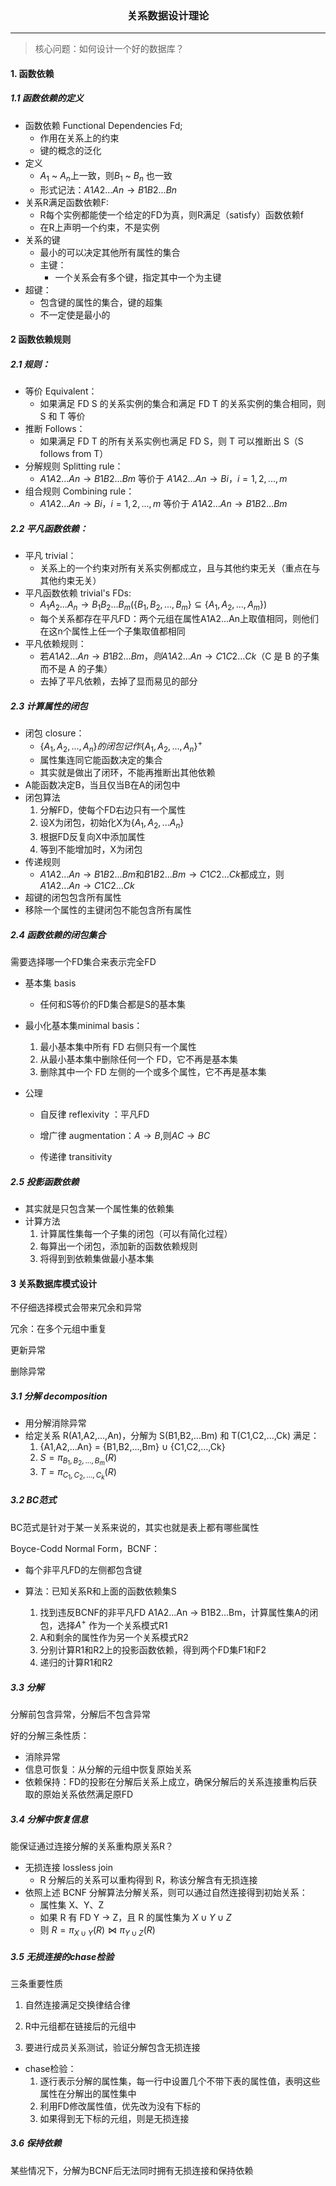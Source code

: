<center><h3>关系数据设计理论</h3></center>

---

> 核心问题：如何设计一个好的数据库？

#### 1. 函数依赖

##### 1.1 函数依赖的定义

+ 函数依赖 Functional Dependencies Fd;
  + 作用在关系上的约束
  + 键的概念的泛化
+ 定义
  + $A_1$ ~ $A_n$上一致，则$B_1$ ~ $B_n$ 也一致
  + 形式记法：$A1A2...An → B1B2...Bn$
+ 关系R满足函数依赖F:
  + R每个实例都能使一个给定的FD为真，则R满足（satisfy）函数依赖f
  + 在R上声明一个约束，不是实例
+ 关系的键
  + 最小的可以决定其他所有属性的集合
  + 主键：
    + 一个关系会有多个键，指定其中一个为主键
+ 超键：
  + 包含键的属性的集合，键的超集
  + 不一定使是最小的

#### 2 函数依赖规则

##### 2.1 规则：

- 等价 Equivalent：
  - 如果满足 FD S 的关系实例的集合和满足 FD T 的关系实例的集合相同，则 S 和 T 等价
- 推断 Follows：
  - 如果满足 FD T 的所有关系实例也满足 FD S，则 T 可以推断出 S（S follows from T）
- 分解规则 Splitting rule：
  - $A1A2...An → B1B2...Bm$ 等价于 $A1A2...An → Bi，i = 1,2,...,m$
- 组合规则 Combining rule：
  - $A1A2...An → Bi，i = 1,2,...,m$ 等价于 $A1A2...An → B1B2...Bm$

##### 2.2 平凡函数依赖：

+ 平凡 trivial：
  + 关系上的一个约束对所有关系实例都成立，且与其他约束无关（重点在与其他约束无关）
+ 平凡函数依赖 trivial's FDs:
  + $A_1A_2...A_n → B_1B_2...B_m (\{B_1,B_2,...,B_m\}\subseteq\{A_1,A_2,...,A_m\})$
  + 每个关系都存在平凡FD：两个元组在属性A1A2...An上取值相同，则他们在这n个属性上任一个子集取值都相同
+ 平凡依赖规则：
  + 若$A1A2...An → B1B2...Bm，则A1A2...An → C1C2...Ck$（C 是 B 的子集而不是 A 的子集）
  + 去掉了平凡依赖，去掉了显而易见的部分

##### 2.3 计算属性的闭包

+ 闭包 closure：
  + $\{A_1,A_2,...,A_n\} 的闭包记作 \{A_1,A_2,...,A_n\}^+$
  + 属性集连同它能函数决定的集合
  + 其实就是做出了闭环，不能再推断出其他依赖
+ A能函数决定B，当且仅当B在A的闭包中
+ 闭包算法
  1. 分解FD，使每个FD右边只有一个属性
  2. 设X为闭包，初始化X为$\{A_1,A_2,...A_n\}$
  3. 根据FD反复向X中添加属性
  4. 等到不能增加时，X为闭包
+ 传递规则
  + $A1A2...An → B1B2...Bm$和$B1B2...Bm → C1C2...Ck$都成立，则$A1A2...An →C1C2...Ck$
+ 超键的闭包包含所有属性
+ 移除一个属性的主键闭包不能包含所有属性

##### 2.4 函数依赖的闭包集合

需要选择哪一个FD集合来表示完全FD

+ 基本集 basis

  + 任何和S等价的FD集合都是S的基本集

+ 最小化基本集minimal basis：

  1. 最小基本集中所有 FD 右侧只有一个属性
  2. 从最小基本集中删除任何一个 FD，它不再是基本集
  3. 删除其中一个 FD 左侧的一个或多个属性，它不再是基本集

+ 公理

  + 自反律 reflexivity ：平凡FD
  + 增广律 augmentation：$A→B$,则$AC→BC$

  + 传递律 transitivity

##### 2.5 投影函数依赖

+ 其实就是只包含某一个属性集的依赖集
+ 计算方法
  1. 计算属性集每一个子集的闭包（可以有简化过程）
  2. 每算出一个闭包，添加新的函数依赖规则
  3. 将得到到依赖集做最小基本集

#### 3 关系数据库模式设计

不仔细选择模式会带来冗余和异常

冗余：在多个元组中重复

更新异常

删除异常

##### 3.1 分解 decomposition

+ 用分解消除异常
+ 给定关系 R(A1,A2,...,An)，分解为 S(B1,B2,...Bm) 和 T(C1,C2,...,Ck) 满足：
  1. {A1,A2,...An} = {B1,B2,...,Bm} $\cup$ {C1,C2,...,Ck}
  2. $S = \pi_{B_1,B_2,...,B_m}(R)$
  3. $T = \pi_{C_1,C_2,...,C_k}(R)$

##### 3.2 BC范式

BC范式是针对于某一关系来说的，其实也就是表上都有哪些属性

Boyce-Codd Normal Form，BCNF：

+ 每个非平凡FD的左侧都包含键

+ 算法：已知关系R和上面的函数依赖集S
  1. 找到违反BCNF的非平凡FD A1A2...An → B1B2...Bm，计算属性集A的闭包，选择$A^+$ 作为一个关系模式R1
  2. A和剩余的属性作为另一个关系模式R2
  3. 分别计算R1和R2上的投影函数依赖，得到两个FD集F1和F2
  4. 递归的计算R1和R2

##### 3.3 分解

分解前包含异常，分解后不包含异常

好的分解三条性质：

+ 消除异常
+ 信息可恢复：从分解的元组中恢复原始关系
+ 依赖保持：FD的投影在分解后关系上成立，确保分解后的关系连接重构后获取的原始关系依然满足原FD

##### 3.4 分解中恢复信息

能保证通过连接分解的关系重构原关系R？

+ 无损连接 lossless join
  + R 分解后的关系可以重构得到 R，称该分解含有无损连接
+ 依照上述 BCNF 分解算法分解关系，则可以通过自然连接得到初始关系：
  - 属性集 X、Y、Z
  - 如果 R 有 FD Y → Z，且 R 的属性集为 $X\cup Y\cup Z$
  - 则 $R = \pi_{X\cup Y}(R)\Join\pi_{Y\cup Z}(R)$

##### 3.5 无损连接的chase检验

三条重要性质

1. 自然连接满足交换律结合律

2. R中元组都在链接后的元组中
3. 要进行成员关系测试，验证分解包含无损连接

+ chase检验：
  1. 逐行表示分解的属性集，每一行中设置几个不带下表的属性值，表明这些属性在分解出的属性集中
  2. 利用FD修改属性值，优先改为没有下标的
  3. 如果得到无下标的元组，则是无损连接

##### 3.6 保持依赖

某些情况下，分解为BCNF后无法同时拥有无损连接和保持依赖
